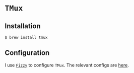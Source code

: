 # `TMux`

## Installation

```ShellSession
$ brew install tmux
```

## Configuration

I use [`Fizzy`](https://github.com/alem0lars/fizzy) to configure `TMux`.
The relevant configs are [here](https://github.com/alem0lars/configs/tree/master/tmux).
